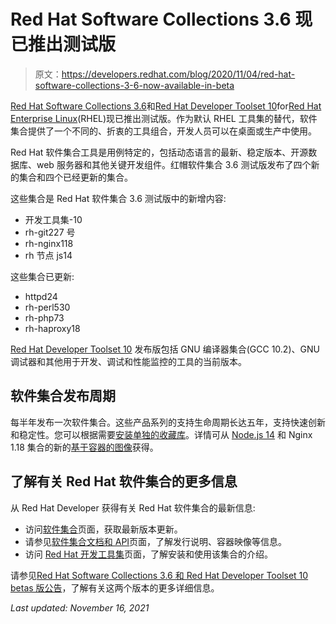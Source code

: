 # Red Hat Software Collections 3.6 现已推出测试版

> 原文：<https://developers.redhat.com/blog/2020/11/04/red-hat-software-collections-3-6-now-available-in-beta>

[Red Hat Software Collections 3.6](https://developers.redhat.com/products/softwarecollections/updates)和[Red Hat Developer Toolset 10](https://developers.redhat.com/products/developertoolset/hello-world#fndtn-windows)for[Red Hat Enterprise Linux](https://developers.redhat.com/topics/linux)(RHEL)现已推出测试版。作为默认 RHEL 工具集的替代，软件集合提供了一个不同的、折衷的工具组合，开发人员可以在桌面或生产中使用。

Red Hat 软件集合工具是用例特定的，包括动态语言的最新、稳定版本、开源数据库、web 服务器和其他关键开发组件。红帽软件集合 3.6 测试版发布了四个新的集合和四个已经更新的集合。

这些集合是 Red Hat 软件集合 3.6 测试版中的新增内容:

*   开发工具集-10
*   rh-git227 号
*   rh-nginx118
*   rh 节点 js14

这些集合已更新:

*   httpd24
*   rh-perl530
*   rh-php73
*   rh-haproxy18

[Red Hat Developer Toolset 10](https://access.redhat.com/documentation/en-us/red_hat_developer_toolset/10/html/10.0_release_notes) 发布版包括 GNU 编译器集合(GCC 10.2)、GNU 调试器和其他用于开发、调试和性能监控的工具的当前版本。

## 软件集合发布周期

每半年发布一次软件集合。这些产品系列的支持生命周期长达五年，支持快速创新和稳定性。您可以根据需要[安装单独的收藏库](https://access.redhat.com/documentation/en-us/red_hat_software_collections/3)。详情可从 [Node.js 14](https://developers.redhat.com/blog/category/node-js/) 和 Nginx 1.18 集合的新的[基于容器的图像](https://access.redhat.com/documentation/en-us/red_hat_software_collections/3/html/using_red_hat_software_collections_container_images)获得。

## 了解有关 Red Hat 软件集合的更多信息

从 Red Hat Developer 获得有关 Red Hat 软件集合的最新信息:

*   访问[软件集合](https://developers.redhat.com/products/softwarecollections/updates)页面，获取最新版本更新。
*   请参见[软件集合文档和 API](https://developers.redhat.com/products/softwarecollections/docs-and-apis)页面，了解发行说明、容器映像等信息。
*   访问 [Red Hat 开发工具集](https://developers.redhat.com/products/developertoolset/hello-world#fndtn-windows)页面，了解安装和使用该集合的介绍。

请参见[Red Hat Software Collections 3.6 和 Red Hat Developer Toolset 10 betas 版公告](https://www.redhat.com/en/blog/red-hat-software-collections-36-and-red-hat-developer-toolset-10-beta-now-available)，了解有关这两个版本的更多详细信息。

*Last updated: November 16, 2021*